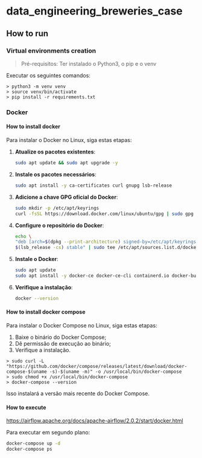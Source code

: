 # data_engineering_breweries_case

<!-- Sumário? -->

## How to run

### Virtual environments creation

> Pré-requisitos: Ter instalado o Python3, o pip e o venv

Executar os seguintes comandos:

```Shell
> python3 -m venv venv
> source venv/bin/activate
> pip install -r requirements.txt
```

### Docker

#### How to install docker

Para instalar o Docker no Linux, siga estas etapas:

1. **Atualize os pacotes existentes**:
   ```bash
   sudo apt update && sudo apt upgrade -y
   ```

2. **Instale os pacotes necessários**:
   ```bash
   sudo apt install -y ca-certificates curl gnupg lsb-release
   ```

3. **Adicione a chave GPG oficial do Docker**:
   ```bash
   sudo mkdir -p /etc/apt/keyrings
   curl -fsSL https://download.docker.com/linux/ubuntu/gpg | sudo gpg --dearmor -o /etc/apt/keyrings/docker.gpg
   ```

4. **Configure o repositório do Docker**:
   ```bash
   echo \
   "deb [arch=$(dpkg --print-architecture) signed-by=/etc/apt/keyrings/docker.gpg] https://download.docker.com/linux/ubuntu \
   $(lsb_release -cs) stable" | sudo tee /etc/apt/sources.list.d/docker.list > /dev/null
   ```

5. **Instale o Docker**:
   ```bash
   sudo apt update
   sudo apt install -y docker-ce docker-ce-cli containerd.io docker-buildx-plugin docker-compose-plugin
   ```

6. **Verifique a instalação**:
   ```bash
   docker --version
   ```

#### How to install docker compose

Para instalar o Docker Compose no Linux, siga estas etapas:

1. Baixe o binário do Docker Compose;
2. Dê permissão de execução ao binário;
3. Verifique a instalação.

```Shell
> sudo curl -L "https://github.com/docker/compose/releases/latest/download/docker-compose-$(uname -s)-$(uname -m)" -o /usr/local/bin/docker-compose
> sudo chmod +x /usr/local/bin/docker-compose
> docker-compose --version
```

Isso instalará a versão mais recente do Docker Compose.


#### How to execute 

https://airflow.apache.org/docs/apache-airflow/2.0.2/start/docker.html

Para executar em segundo plano:

```bash
docker-compose up -d
docker-compose ps
```
